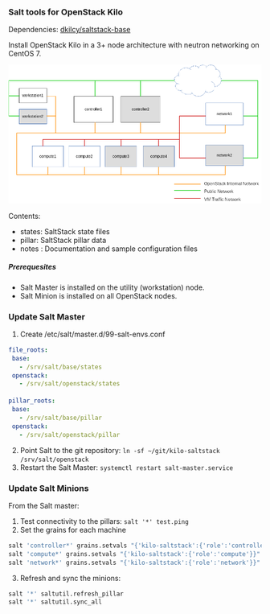 ### Salt tools for OpenStack Kilo

Dependencies: [dkilcy/saltstack-base](https://github.com/dkilcy/saltstack-base)

Install OpenStack Kilo in a 3+ node architecture with neutron networking on CentOS 7.

![Node Deployment](notes/node-deployment.png "Node Deployment")

Contents:  

- states: SaltStack state files  
- pillar: SaltStack pillar data  
- notes : Documentation and sample configuration files  

##### Prerequesites

- Salt Master is installed on the utility (workstation) node.
- Salt Minion is installed on all OpenStack nodes. 

### Update Salt Master

1. Create /etc/salt/master.d/99-salt-envs.conf

 ```yaml
file_roots:
  base:
    - /srv/salt/base/states
  openstack:
    - /srv/salt/openstack/states
 
pillar_roots:
  base:
    - /srv/salt/base/pillar
  openstack:
    - /srv/salt/openstack/pillar
```

2. Point Salt to the git repository: `ln -sf ~/git/kilo-saltstack /srv/salt/openstack`
3. Restart the Salt Master: `systemctl restart salt-master.service`

### Update Salt Minions

From the Salt master:

1. Test connectivity to the pillars: `salt '*' test.ping`
2. Set the grains for each machine

 ```bash
salt 'controller*' grains.setvals "{'kilo-saltstack':{'role':'controller'}}"
salt 'compute*' grains.setvals "{'kilo-saltstack':{'role':'compute'}}"
salt 'network*' grains.setvals "{'kilo-saltstack':{'role':'network'}}"
```

3. Refresh and sync the minions:

 ```bash
salt '*' saltutil.refresh_pillar
salt '*' saltutil.sync_all
```
